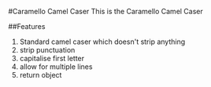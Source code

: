 #Caramello Camel Caser
This is the Caramello Camel Caser

##Features
1. Standard camel caser which doesn't strip anything
2. strip punctuation
3. capitalise first letter
4. allow for multiple lines
5. return object